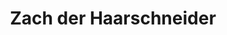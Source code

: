 ---
title: "Zach der Haarschneider"
url: /frankfurt-am-main/zach-der-haarschneider/
shop: Friseur
---